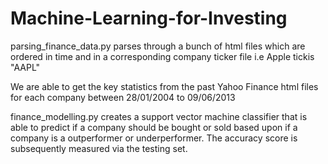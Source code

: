 # Machine-Learning-for-Investing

parsing_finance_data.py parses through a bunch of html files which are ordered in time and in a corresponding company ticker file i.e Apple tickis "AAPL"

We are able to get the key statistics from the past Yahoo Finance html files for each company between 28/01/2004 to 09/06/2013

finance_modelling.py creates a support vector machine classifier that is able to predict if a company should be bought or sold based upon if a company is a outperformer or underperformer.
The accuracy score is subsequently measured via the testing set.
